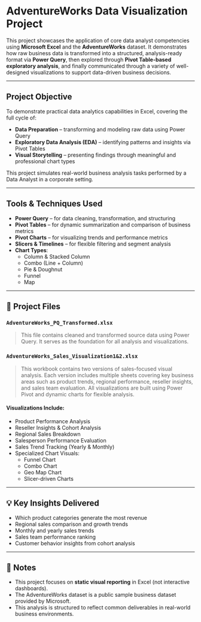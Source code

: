 # AdventureWorks Data Visualization Project

This project showcases the application of core data analyst competencies using **Microsoft Excel** and the **AdventureWorks** dataset. It demonstrates how raw business data is transformed into a structured, analysis-ready format via **Power Query**, then explored through **Pivot Table-based exploratory analysis**, and finally communicated through a variety of well-designed visualizations to support data-driven business decisions.

---

## Project Objective

To demonstrate practical data analytics capabilities in Excel, covering the full cycle of:

- **Data Preparation** – transforming and modeling raw data using Power Query  
- **Exploratory Data Analysis (EDA)** – identifying patterns and insights via Pivot Tables  
- **Visual Storytelling** – presenting findings through meaningful and professional chart types

This project simulates real-world business analysis tasks performed by a Data Analyst in a corporate setting.

---

## Tools & Techniques Used

- **Power Query** – for data cleaning, transformation, and structuring  
- **Pivot Tables** – for dynamic summarization and comparison of business metrics  
- **Pivot Charts** – for visualizing trends and performance metrics  
- **Slicers & Timelines** – for flexible filtering and segment analysis  
- **Chart Types**:
  - Column & Stacked Column
  - Combo (Line + Column)
  - Pie & Doughnut
  - Funnel
  - Map

---

## 📁 Project Files

### `AdventureWorks_PQ_Transformed.xlsx`
> This file contains cleaned and transformed source data using Power Query. It serves as the foundation for all analysis and visualizations.

### `AdventureWorks_Sales_Visualization1&2.xlsx`
> This workbook contains two versions of sales-focused visual analysis. Each version includes multiple sheets covering key business areas such as product trends, regional performance, reseller insights, and sales team evaluation. All visualizations are built using Power Pivot and dynamic charts for flexible analysis.

#### Visualizations Include:

- Product Performance Analysis  
- Reseller Insights & Cohort Analysis  
- Regional Sales Breakdown  
- Salesperson Performance Evaluation  
- Sales Trend Tracking (Yearly & Monthly)  
- Specialized Chart Visuals:
  - Funnel Chart  
  - Combo Chart  
  - Geo Map Chart  
  - Slicer-driven Charts  

---

## 💡 Key Insights Delivered

- Which product categories generate the most revenue  
- Regional sales comparison and growth trends  
- Monthly and yearly sales trends  
- Sales team performance ranking  
- Customer behavior insights from cohort analysis

---

## 📌 Notes

- This project focuses on **static visual reporting** in Excel (not interactive dashboards).  
- The AdventureWorks dataset is a public sample business dataset provided by Microsoft.  
- This analysis is structured to reflect common deliverables in real-world business environments.
